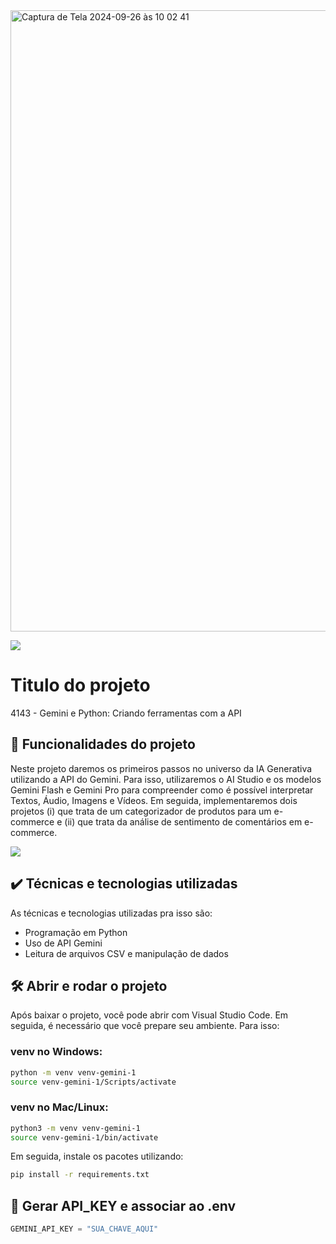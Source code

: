 <img width="994" alt="Captura de Tela 2024-09-26 às 10 02 41" src="https://github.com/user-attachments/assets/57bff0d2-bf4e-4c6a-9a72-14b8fbbde11e">


![](https://img.shields.io/github/license/alura-cursos/android-com-kotlin-personalizando-ui)

# Titulo do projeto

4143 - Gemini e Python: Criando ferramentas com a API

## 🔨 Funcionalidades do projeto

Neste projeto daremos os primeiros passos no universo da IA Generativa utilizando a API do Gemini. Para isso, utilizaremos o AI Studio e os modelos Gemini Flash e Gemini Pro para compreender como é possível interpretar Textos, Áudio, Imagens e Vídeos. Em seguida, implementaremos dois projetos (i) que trata de um categorizador de produtos para um e-commerce e (ii) que trata da análise de sentimento de comentários em e-commerce.

![](img/amostra.gif)

## ✔️ Técnicas e tecnologias utilizadas

As técnicas e tecnologias utilizadas pra isso são:

- Programação em Python
- Uso de API Gemini
- Leitura de arquivos CSV e manipulação de dados


## 🛠️ Abrir e rodar o projeto

Após baixar o projeto, você pode abrir com Visual Studio Code. Em seguida, é necessário que você prepare seu ambiente. Para isso:

### venv no Windows:

```bash
python -m venv venv-gemini-1
source venv-gemini-1/Scripts/activate
```

### venv no Mac/Linux:

```bash
python3 -m venv venv-gemini-1
source venv-gemini-1/bin/activate
```

Em seguida, instale os pacotes utilizando:

```bash
pip install -r requirements.txt
```

## 🔑 Gerar API_KEY e associar ao .env

```python
GEMINI_API_KEY = "SUA_CHAVE_AQUI"
```


